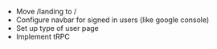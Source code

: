 - Move /landing to /
- Configure navbar for signed in users (like google console)
- Set up type of user page
- Implement tRPC
